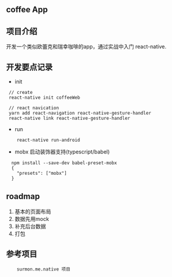 
## coffee App 

## 项目介绍

  开发一个类似欧蕾克和瑞幸咖啡的app，通过实战中入门 react-native.

## 开发要点记录

- init
```
 // create
 react-native init coffeeWeb

 // react navication
 yarn add react-navigation react-native-gesture-handler
 react-native link react-native-gesture-handler
```

- run

```
    react-native run-android
```
- mobx  启动装饰器支持(typescript/babel)

```
  npm install --save-dev babel-preset-mobx
  {
    "presets": ["mobx"]
  }
```


## roadmap

1. 基本的页面布局
2. 数据先用mock
3. 补充后台数据
4. 打包

## 参考项目

```
    surmon.me.native 项目
```